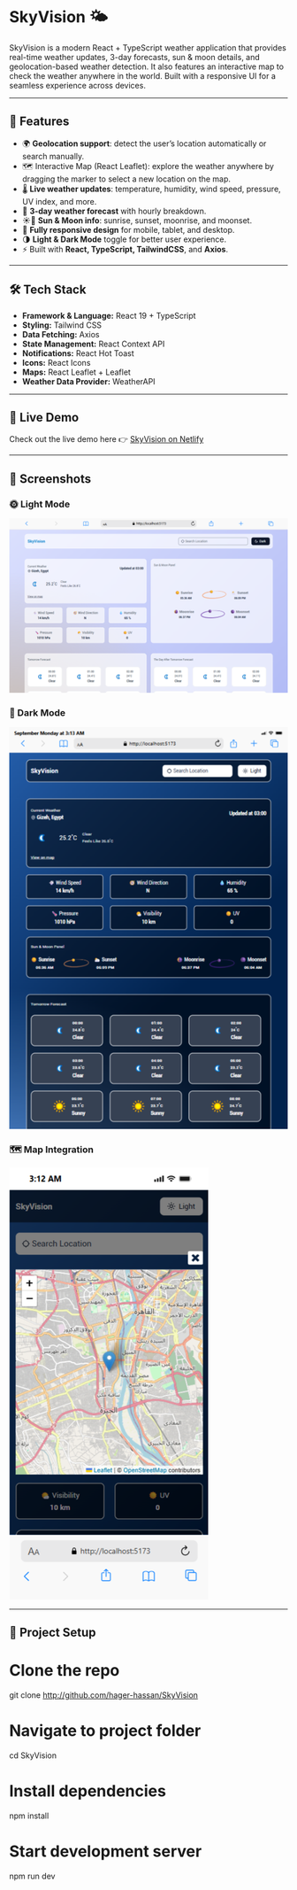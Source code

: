# SkyVision 🌤️

SkyVision is a modern React + TypeScript weather application that provides real-time weather updates, 3-day forecasts, sun & moon details, and geolocation-based weather detection.
It also features an interactive map to check the weather anywhere in the world.
Built with a responsive UI for a seamless experience across devices.

---

## 🚀 Features
- 🌍 **Geolocation support**: detect the user’s location automatically or search manually.
- 🗺️ Interactive Map (React Leaflet): explore the weather anywhere by dragging the marker to select a new location on the map.
- 🌡️ **Live weather updates**: temperature, humidity, wind speed, pressure, UV index, and more.
- 📅 **3-day weather forecast** with hourly breakdown.
- ☀️🌙 **Sun & Moon info**: sunrise, sunset, moonrise, and moonset.
- 📱 **Fully responsive design** for mobile, tablet, and desktop.
- 🌗 **Light & Dark Mode** toggle for better user experience.
- ⚡ Built with **React, TypeScript, TailwindCSS**, and **Axios**.

---

## 🛠️ Tech Stack
- **Framework & Language:** React 19 + TypeScript  
- **Styling:** Tailwind CSS  
- **Data Fetching:** Axios  
- **State Management:** React Context API  
- **Notifications:** React Hot Toast  
- **Icons:** React Icons
- **Maps:** React Leaflet + Leaflet
- **Weather Data Provider:** WeatherAPI
---

## 🚀 Live Demo
Check out the live demo here 👉 [SkyVision on Netlify](https://skyvision-app.netlify.app/)

---

## 📸 Screenshots
### 🌞 Light Mode
![Light Mode](./Screenshots/light-mode.png)

### 🌙 Dark Mode
![Dark Mode](./Screenshots/dark-mode.png)

### 🗺️ Map Integration
![Map Integration](./Screenshots/map-integration.png)

---

## 📂 Project Setup

# Clone the repo
git clone http://github.com/hager-hassan/SkyVision

# Navigate to project folder
cd SkyVision

# Install dependencies
npm install

# Start development server
npm run dev

